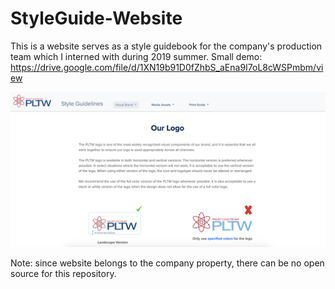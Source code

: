 # StyleGuide-Website
This is a website serves as a style guidebook for the company's production team which I interned with during 2019 summer.
Small demo: https://drive.google.com/file/d/1XN19b91D0fZhbS_aEna9I7oL8cWSPmbm/view

![Sreenhot](styleguide.png)


Note: since website belongs to the company property, there can be no open source for this repository.
